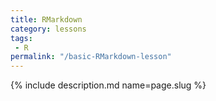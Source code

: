 ```yaml
---
title: RMarkdown
category: lessons
tags:
 - R
permalink: "/basic-RMarkdown-lesson"
---
```

{% include description.md name=page.slug %}
